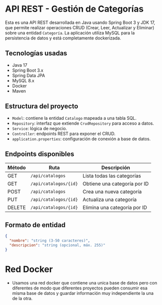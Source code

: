 # API REST - Gestión de Categorías

Esta es una API REST desarrollada en Java usando Spring Boot 3 y JDK 17, que permite realizar operaciones CRUD (Crear, Leer, Actualizar y Eliminar) sobre una entidad `Categoría`. La aplicación utiliza MySQL para la persistencia de datos y está completamente dockerizada.

## Tecnologías usadas

- Java 17
- Spring Boot 3.x
- Spring Data JPA
- MySQL 8.x
- Docker
- Maven

## Estructura del proyecto

- `Model`: contiene la entidad `Catalogo` mapeada a una tabla SQL.
- `Repository`: interfaz que extiende `CrudRepository` para acceso a datos.
- `Service`: lógica de negocio.
- `Controller`: endpoints REST para exponer el CRUD.
- `application.properties`: configuración de conexión a base de datos.

## Endpoints disponibles

| Método | Ruta                    | Descripción                    |
|--------|-------------------------|--------------------------------|
| GET    | `/api/catalogos`        | Lista todas las categorías     |
| GET    | `/api/catalogos/{id}`   | Obtiene una categoría por ID   |
| POST   | `/api/catalogos`        | Crea una nueva categoría       |
| PUT    | `/api/catalogos/{id}`   | Actualiza una categoría        |
| DELETE | `/api/catalogos/{id}`   | Elimina una categoría por ID   |

## Formato de entidad

```json
{
  "nombre": "string (3-50 caracteres)",
  "descripcion": "string (opcional, máx. 255)"
}
```
# Red Docker
- Usamos una red docker que contiene una unica base de datos pero con diferentes de modo que diferentes proyectos pueden consumir esa misma base de datos y guardar información muy independiente la una de la otra.
